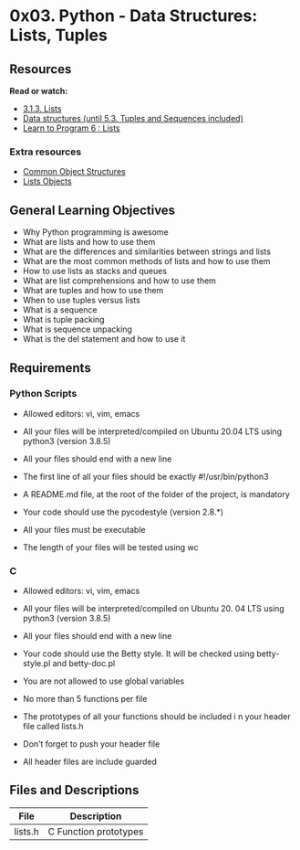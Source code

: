 # 0x03. Python - Data Structures: Lists, Tuples

## Resources

**Read or watch:**

- [3.1.3. Lists](https://docs.python.org/3/tutorial/introduction.html#lists)
- [Data structures (until 5.3. Tuples and Sequences included)](https://docs.python.org/3/tutorial/datastructures.html)
- [Learn to Program 6 : Lists](https://youtu.be/A1HUzrvS-Pw)

### Extra resources
- [Common Object Structures](https://docs.python.org/3.4/c-api/structures.html)
- [Lists Objects](https://docs.python.org/3.4/c-api/list.html)

## General Learning Objectives

* Why Python programming is awesome
* What are lists and how to use them
* What are the differences and similarities between strings and lists
* What are the most common methods of lists and how to use them
* How to use lists as stacks and queues
* What are list comprehensions and how to use them
* What are tuples and how to use them
* When to use tuples versus lists
* What is a sequence
* What is tuple packing
* What is sequence unpacking
* What is the del statement and how to use it

## Requirements

### Python Scripts
- Allowed editors: vi, vim, emacs

- All your files will be interpreted/compiled on Ubuntu 20.04 LTS using python3 (version 3.8.5)

- All your files should end with a new line

- The first line of all your files should be exactly #!/usr/bin/python3

- A README.md file, at the root of the folder of the project, is mandatory

- Your code should use the pycodestyle (version 2.8.*)

- All your files must be executable

- The length of your files will be tested using wc

### C

- Allowed editors: vi, vim, emacs

- All your files will be interpreted/compiled on Ubuntu 20.
04 LTS using python3 (version 3.8.5)

- All your files should end with a new line

- Your code should use the Betty style. It will be checked using betty-style.pl and betty-doc.pl

- You are not allowed to use global variables

- No more than 5 functions per file

- The prototypes of all your functions should be included i
n your header file called lists.h

- Don’t forget to push your header file

- All  header files are include guarded

## Files and Descriptions

| File		| Description			|
|-----------------------|-------------------------------|
| lists.h		|C Function prototypes	|
